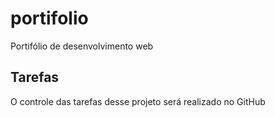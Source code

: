 # portifolio
Portifólio de desenvolvimento web
 ## Tarefas
 O controle das tarefas desse projeto será realizado no GitHub 
